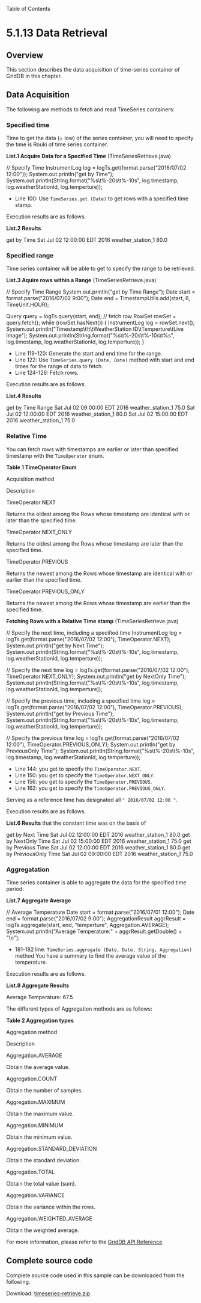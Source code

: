Table of Contents

5.1.13 Data Retrieval
=====================

Overview
--------

This section describes the data acquisition of time-series container of GridDB in this chapter.

  

Data Acquisition
----------------

The following are methods to fetch and read TimeSeries containers:

### Specified time

Time to get the data (= low) of the series container, you will need to specify the time is Rouki of time series container.

**List.1 Acquire Data for a Specified Time** (TimeSeriesRetrieve.java)

// Specify Time
InstrumentLog log = logTs.get(format.parse("2016/07/02 12:00"));
System.out.println("get by Time");
System.out.println(String.format("%s\\t%-20s\\t%-10s", log.timestamp, log.weatherStationId,
        log.temperture));

*   Line 100: Use `TimeSeries.get (Date)` to get rows with a specified time stamp.

Execution results are as follows.

**List.2 Results**

get by Time
Sat Jul 02 12:00:00 EDT 2016 weather\_station\_1 80.0

  

### Specified range

Time series container will be able to get to specify the range to be retrieved.

**List.3 Aquire rows within a Range** (TimeSeriesRetrieve.java)

// Specify Time Range
System.out.println("get by Time Range");
Date start = format.parse("2016/07/02 9:00");
Date end = TimestampUtils.add(start, 6, TimeUnit.HOUR);

Query<InstrumentLog> query = logTs.query(start, end);
// fetch row
RowSet<InstrumentLog> rowSet = query.fetch();
while (rowSet.hasNext()) {
    InstrumentLog log = rowSet.next();
    System.out.println("Timestamp\\t\\t\\tWeatherStation ID\\tTemperture\\tLive Image");
    System.out.println(String.format("%s\\t%-20s\\t%-10s\\t%s", log.timestamp,
            log.weatherStationId, log.temperture));
}

*   Line 119-120: Generate the start and end time for the range.
*   Line 122: Use `TimeSeries.query (Date, Date)` method with start and end times for the range of data to fetch.
*   Line 124-126: Fetch rows.

Execution results are as follows.

**List.4 Results**

get by Time Range
Sat Jul 02 09:00:00 EDT 2016 weather\_station\_1 75.0
Sat Jul 02 12:00:00 EDT 2016 weather\_station\_1 80.0
Sat Jul 02 15:00:00 EDT 2016 weather\_station\_1 75.0

  

### Relative Time

You can fetch rows with timestamps are earlier or later than specified timestamp with the `TimeOperator` enum.

**Table 1 TimeOperator Enum**

Acquisition method

Description

TimeOperator.NEXT

Returns the oldest among the Rows whose timestamp are identical with or later than the specified time.

TimeOperator.NEXT_ONLY

Returns the oldest among the Rows whose timestamp are later than the specified time.

TimeOperator.PREVIOUS

Returns the newest among the Rows whose timestamp are identical with or earlier than the specified time.

TimeOperator.PREVIOUS_ONLY

Returns the newest among the Rows whose timestamp are earlier than the specified time.

  

**Fetching Rows with a Relative Time stamp** (TimeSeriesRetrieve.java)

// Specify the next time, including a specified time
InstrumentLog log = logTs.get(format.parse("2016/07/02 12:00"), TimeOperator.NEXT);
System.out.println("get by Next Time");
System.out.println(String.format("%s\\t%-20s\\t%-10s", log.timestamp, log.weatherStationId,
        log.temperture));

// Specify the next time
log = logTs.get(format.parse("2016/07/02 12:00"), TimeOperator.NEXT_ONLY);
System.out.println("get by NextOnly Time");
System.out.println(String.format("%s\\t%-20s\\t%-10s", log.timestamp, log.weatherStationId,
        log.temperture));

// Specify the previous time, including a specified time
log = logTs.get(format.parse("2016/07/02 12:00"), TimeOperator.PREVIOUS);
System.out.println("get by Previous Time");
System.out.println(String.format("%s\\t%-20s\\t%-10s", log.timestamp, log.weatherStationId,
        log.temperture));

// Specify the previous time
log = logTs.get(format.parse("2016/07/02 12:00"), TimeOperator.PREVIOUS_ONLY);
System.out.println("get by PreviousOnly Time");
System.out.println(String.format("%s\\t%-20s\\t%-10s", log.timestamp, log.weatherStationId,
        log.temperture));

*   Line 144: you get to specify the `TimeOperator.NEXT`.
*   Line 150: you get to specify the `TimeOperator.NEXT_ONLY`.
*   Line 156: you get to specify the `TimeOperator.PREVIOUS`.
*   Line 162: you get to specify the `TimeOperator.PREVIOUS_ONLY`.

Serving as a reference time has designated all `" 2016/07/02 12:00 "`.

Execution results are as follows.

**List.6 Results** that the constant time was on the basis of

get by Next Time
Sat Jul 02 12:00:00 EDT 2016 weather\_station\_1 80.0
get by NextOnly Time
Sat Jul 02 15:00:00 EDT 2016 weather\_station\_1 75.0
get by Previous Time
Sat Jul 02 12:00:00 EDT 2016 weather\_station\_1 80.0
get by PreviousOnly Time
Sat Jul 02 09:00:00 EDT 2016 weather\_station\_1 75.0

  

### Aggregatation

Time series container is able to aggregate the data for the specified time period.

**List.7 Aggregate Average**

// Average Temperature
Date start = format.parse("2016/07/01 12:00");
Date end = format.parse("2016/07/02 9:00");
AggregationResult aggrResult =
        logTs.aggregate(start, end, "temperture", Aggregation.AVERAGE);
System.out.println("Average Temperature:" + aggrResult.getDouble() + "\\n");

*   181-182 line: `TimeSeries.aggregate (Date, Date, String, Aggregation)` method You have a summary to find the average value of the temperature.

Execution results are as follows.

**List.8 Aggregate Results**

Average Temperature: 67.5

The different types of Aggregation methods are as follows:

**Table 2 Aggregation types**

Aggregation method

Description

Aggregation.AVERAGE

Obtain the average value.

Aggregation.COUNT

Obtain the number of samples.

Aggregation.MAXIMUM

Obtain the maximum value.

Aggregation.MINIMUM

Obtain the minimum value.

Aggregation.STANDARD_DEVIATION

Obtain the standard deviation.

Aggregation.TOTAL

Obtain the total value (sum).

Aggregation.VARIANCE

Obtain the variance within the rows.

Aggregation.WEIGHTED_AVERAGE

Obtain the weighted average.

For more information, please refer to the [GridDB API Reference](/en/docs/GridDB_API_Reference.html)

  

Complete source code
--------------------

Complete source code used in this sample can be downloaded from the following.

Download: [timeseries-retrieve.zip](img/timeseries-retrieve.zip)
